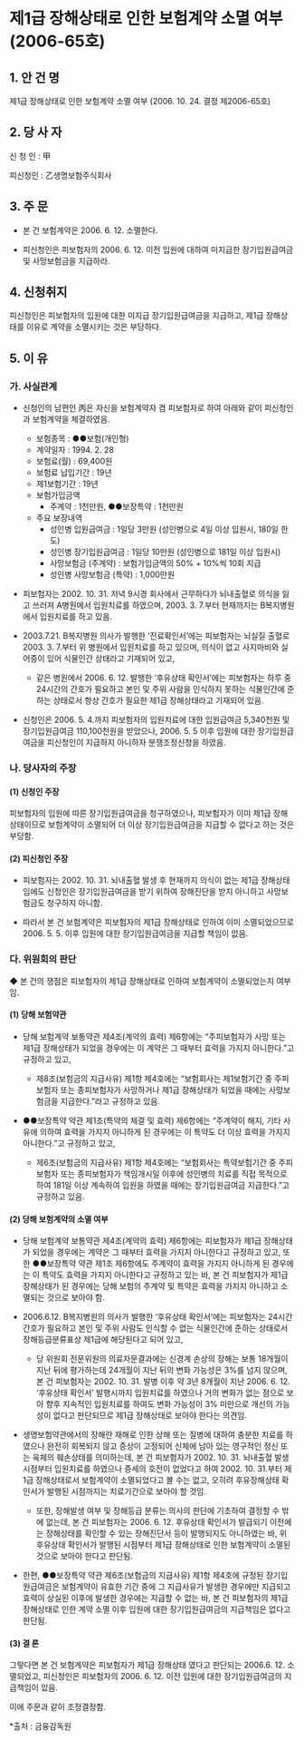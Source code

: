 # 제1급 장해상태로 인한 보험계약 소멸 여부(2006-65호)

## 1. 안 건 명 
제1급 장해상태로 인한 보험계약 소멸 여부
              (2006. 10. 24. 결정 제2006-65호)

## 2. 당 사 자

신 청 인 : 甲
  
피신청인 : 乙생명보험주식회사


## 3. 주    문

* 본 건 보험계약은 2006. 6. 12. 소멸한다.

* 피신청인은 피보험자의 2006. 6. 12. 이전 입원에 대하여 미지급한 장기입원급여금 및 사망보험금을 지급하라.

## 4. 신청취지

피신청인은 피보험자의 입원에 대한 미지급 장기입원급여금을 지급하고, 제1급 장해상태를 이유로 계약을 소멸시키는 것은 부당하다.

## 5. 이   유

 ### 가. 사실관계

 * 신청인의 남편인 丙은 자신을 보험계약자 겸 피보험자로 하여 아래와 같이 피신청인과 보험계약을 체결하였음.

     - 보험종목 : ●●보험(개인형)   
     - 계약일자 : 1994. 2. 28
     - 보험료(월) : 69,400원                   
     - 보험료 납입기간 : 19년
     - 제1보험기간 : 19년                   
     - 보험가입금액
        * 주계약 : 1천만원,  ●●보장특약 : 1천만원
     - 주요 보장내역 
        * 성인병 입원급여금 : 1일당 3만원
               (성인병으로 4일 이상 입원시, 180일 한도) 
        * 성인병 장기입원급여금 : 1일당 10만원
                                (성인병으로 181일 이상 입원시) 
        * 사망보험금 (주계약) : 보험가입금액의 50% + 10%씩 10회 지급 
        * 성인병 사망보험금 (특약) : 1,000만원 

 * 피보험자는 2002. 10. 31. 저녁 9시경 회사에서 근무하다가 뇌내출혈로 의식을 잃고 쓰러져 A병원에서 입원치료를 하였으며, 2003. 3. 7.부터 현재까지는 B복지병원에서 입원치료를 하고 있음.

 * 2003.7.21. B복지병원 의사가 발행한 ‘진료확인서’에는 피보험자는 뇌실질 출혈로 2003. 3. 7.부터 위 병원에서 입원치료를 하고 있으며, 의식이 없고 사지마비와 실어증이 있어 식물인간 상태라고 기재되어 있고,
  
   * 같은 병원에서 2006. 6. 12. 발행한 ‘후유상태 확인서’에는 피보험자는 하루 중 24시간의 간호가 필요하고 본인 및 주위 사람을 인식하지 못하는 식물인간에 준하는 상태로서 항상 간호가 필요한 제1급 장해상태라고 기재되어 있음.

* 신청인은 2006. 5. 4.까지 피보험자의 입원치료에 대한 입원급여금 5,340천원 및 장기입원급여금 110,100천원을 받았으나, 2006. 5. 5 이후 입원에 대한 장기입원급여금을 피신청인이 지급하지 아니하자 분쟁조정신청을 하였음.

### 나. 당사자의 주장

#### (1) 신청인 주장
 
피보험자의 입원에 따른 장기입원급여금을 청구하였으나, 피보험자가 이미 제1급 장해상태이므로 보험계약이 소멸되어 더 이상 장기입원급여금을 지급할 수 없다고 하는 것은 부당함.

#### (2) 피신청인 주장

   *  피보험자는 2002. 10. 31. 뇌내출혈 발생 후 현재까지 의식이 없는 제1급 장해상태임에도 신청인은 장기입원급여금을 받기 위하여 장해진단을 받지 아니하고 사망보험금도 청구하지 아니함.

   * 따라서 본 건 보험계약은 피보험자의 제1급 장해상태로 인하여 이미 소멸되었으므로 2006. 5. 5. 이후 입원에 대한 장기입원급여금을 지급할 책임이 없음. 


### 다. 위원회의 판단

◆ 본 건의 쟁점은 피보험자의 제1급 장해상태로 인하여 보험계약이 소멸되었는지 여부임.

#### (1) 당해 보험약관 

*  당해 보험계약 보통약관 제4조(계약의 효력) 제6항에는 “주피보험자가 사망 또는 제1급 장해상태가 되었을 경우에는 이 계약은 그 때부터 효력을 가지지 아니한다.”고 규정하고 있고,

    * 제8조(보험금의 지급사유) 제1항 제4호에는 “보험회사는 제1보험기간 중 주피보험자 또는 종피보험자가 사망하거나 제1급 장해상태가 되었을 때에는 사망보험금을 지급한다.”라고 규정하고 있음.

* ●●보장특약 약관 제1조(특약의 체결 및 효력) 제6항에는 “주계약이 해지, 기타 사유에 의하여 효력을 가지지 아니하게 된 경우에는 이 특약도 더 이상 효력을 가지지 아니한다.”고 규정하고 있고,

  * 제6조(보험금의 지급사유) 제1항 제4호에는 “보험회사는 특약보험기간 중 주피보험자 또는 종피보험자가 책임개시일 이후에 성인병의 치료를 직접 목적으로 하여 181일 이상 계속하여 입원을 하였을 때에는 장기입원급여금 지급한다.”고 규정하고 있음.

#### (2) 당해 보험계약의 소멸 여부

   * 당해 보험계약 보통약관 제4조(계약의 효력) 제6항에는 피보험자가 제1급 장해상태가 되었을 경우에는 계약은 그 때부터 효력을 가지지 아니한다고 규정하고 있고, 또한 ●●보장특약 약관 제1조 제6항에도 주계약이 효력을 가지지 아니하게 된 경우에는 이 특약도 효력을 가지지 아니한다고 규정하고 있는 바, 본 건 피보험자가 제1급 장해상태가 된 경우에는 당해 보험의 주계약 및 특약은 효력을 가지지 아니하고 소멸되는 것으로 보아야 함.

   * 2006.6.12. B복지병원의 의사가 발행한 ‘후유상태 확인서’에는 피보험자는 24시간 간호가 필요하고 본인 및 주위 사람도 인식할 수 없는 식물인간에 준하는 상태로서 장해등급분류표상 제1급에 해당된다고 되어 있고, 

      * 당 위원회 전문위원의 의료자문결과에는 신경계 손상의 장해는 보통 18개월이 지난 뒤에 평가하는데 24개월이 지난 뒤의 변화 가능성은 3%를 넘지 않으며, 본 건 피보험자는 2002. 10. 31. 발병 이후 약 3년 8개월이 지난 2006. 6. 12. ‘후유상태 확인서’ 발행시까지 입원치료를 하였으나 거의 변화가 없는 점으로 보아 향후 지속적인 입원치료를 하여도 변화 가능성이 3% 미만으로 개선의 가능성이 없다고 판단되므로 제1급 장해상태로 보아야 한다는 의견임.

 * 생명보험약관에서의 장해란 재해로 인한 상해 또는 질병에 대하여 충분한 치료를 하였으나 완전히 회복되지 않고 증상이 고정되어 신체에 남아 있는 영구적인 정신 또는 육체의 훼손상태를 의미하는데, 본 건 피보험자가 2002. 10. 31. 뇌내출혈 발생시점부터 입원치료를 하였으나 증세의 호전이 없었다고 하여 2002. 10. 31.부터 제1급 장해상태로서 보험계약이 소멸되었다고 볼 수는 없고, 오히려 후유장해상태 확인서가 발행된 시점까지는 치료기간으로 보아야 할 것임. 

    * 또한, 장해발생 여부 및 장해등급 분류는 의사의 판단에 기초하여 결정할 수 밖에 없는데, 본 건 피보험자는 2006. 6. 12. 후유상태 확인서가 발급되기 이전에는 장해상태를 확인할 수 있는 장해진단서 등이 발행되지도 아니하였는 바, 위 후유상태 확인서가 발행된 시점부터 제1급 장해상태로 인한 보험계약이 소멸된 것으로 보아야 한다고 판단됨.

* 한편, ●●보장특약 약관 제6조(보험금의 지급사유) 제1항 제4호에 규정된 장기입원급여금은 보험계약이 유효한 기간 중에 그 지급사유가 발생한 경우에만 지급되고 효력이 상실된 이후에 발생한 경우에는 지급할 수 없는 바, 본 건 피보험자의 제1급 장해상태로 인한 계약 소멸 이후 입원에 대한 장기입원급여금의 지급책임은 없다고 판단됨.

#### (3) 결 론

그렇다면 본 건 보험계약은 피보험자가 제1급 장해상태 였다고 판단되는 2006.6. 12. 소멸되었고, 피신청인은 피보험자의 2006. 6. 12. 이전 입원에 대한 장기입원급여금의 지급책임이 있음.

이에 주문과 같이 조정결정함.

*출처 : 금융감독원